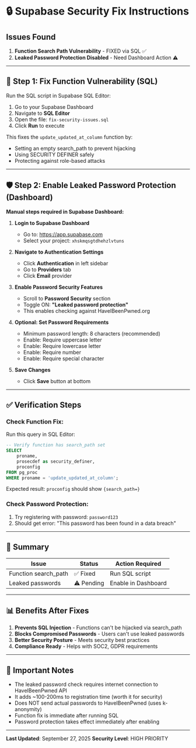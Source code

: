 # 🔒 Supabase Security Fix Instructions

## Issues Found
1. **Function Search Path Vulnerability** - FIXED via SQL ✅
2. **Leaked Password Protection Disabled** - Need Dashboard Action ⚠️

---

## 📝 Step 1: Fix Function Vulnerability (SQL)

Run the SQL script in Supabase SQL Editor:

1. Go to your Supabase Dashboard
2. Navigate to **SQL Editor**
3. Open the file: `fix-security-issues.sql`
4. Click **Run** to execute

This fixes the `update_updated_at_column` function by:
- Setting an empty search_path to prevent hijacking
- Using SECURITY DEFINER safely
- Protecting against role-based attacks

---

## 🛡️ Step 2: Enable Leaked Password Protection (Dashboard)

**Manual steps required in Supabase Dashboard:**

1. **Login to Supabase Dashboard**
   - Go to: https://app.supabase.com
   - Select your project: `xhskmqsgtdhehzlvtuns`

2. **Navigate to Authentication Settings**
   - Click **Authentication** in left sidebar
   - Go to **Providers** tab
   - Click **Email** provider

3. **Enable Password Security Features**
   - Scroll to **Password Security** section
   - Toggle ON: **"Leaked password protection"**
   - This enables checking against HaveIBeenPwned.org

4. **Optional: Set Password Requirements**
   - Minimum password length: 8 characters (recommended)
   - Enable: Require uppercase letter
   - Enable: Require lowercase letter
   - Enable: Require number
   - Enable: Require special character

5. **Save Changes**
   - Click **Save** button at bottom

---

## ✅ Verification Steps

### Check Function Fix:
Run this query in SQL Editor:
```sql
-- Verify function has search_path set
SELECT
    proname,
    prosecdef as security_definer,
    proconfig
FROM pg_proc
WHERE proname = 'update_updated_at_column';
```

Expected result: `proconfig` should show `{search_path=}`

### Check Password Protection:
1. Try registering with password: `password123`
2. Should get error: "This password has been found in a data breach"

---

## 🎯 Summary

| Issue | Status | Action Required |
|-------|--------|----------------|
| Function search_path | ✅ Fixed | Run SQL script |
| Leaked passwords | ⚠️ Pending | Enable in Dashboard |

---

## 📊 Benefits After Fixes

1. **Prevents SQL Injection** - Functions can't be hijacked via search_path
2. **Blocks Compromised Passwords** - Users can't use leaked passwords
3. **Better Security Posture** - Meets security best practices
4. **Compliance Ready** - Helps with SOC2, GDPR requirements

---

## 🚨 Important Notes

- The leaked password check requires internet connection to HaveIBeenPwned API
- It adds ~100-200ms to registration time (worth it for security)
- Does NOT send actual passwords to HaveIBeenPwned (uses k-anonymity)
- Function fix is immediate after running SQL
- Password protection takes effect immediately after enabling

---

**Last Updated**: September 27, 2025
**Security Level**: HIGH PRIORITY